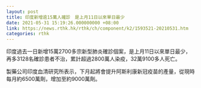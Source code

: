 ```yaml
---
layout: post
title: 印度新增逾15萬人確診　是上月11日以來單日最少
date: 2021-05-31 15:19:26.000000000 +08:00
link: https://news.rthk.hk/rthk/ch/component/k2/1593521-20210531.htm
categories: rthk
---
```


印度過去一日新增15萬2700多宗新型肺炎確診個案，是上月11日以來單日最少，再多3128名確診患者不治，累計超過2800萬人染疫，32萬9100多人死亡。

製藥公司印度血清研究所表示，下月起將會提升阿斯利康新冠疫苗的產量，從現時每月約6500萬劑，增加至約9000萬劑。
